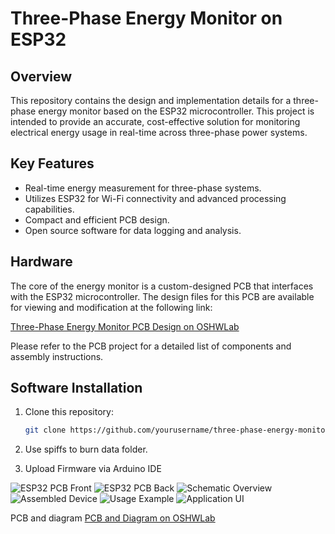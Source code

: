 # Three-Phase Energy Monitor on ESP32

## Overview
This repository contains the design and implementation details for a three-phase energy monitor based on the ESP32 microcontroller. This project is intended to provide an accurate, cost-effective solution for monitoring electrical energy usage in real-time across three-phase power systems.

## Key Features
- Real-time energy measurement for three-phase systems.
- Utilizes ESP32 for Wi-Fi connectivity and advanced processing capabilities.
- Compact and efficient PCB design.
- Open source software for data logging and analysis.

## Hardware
The core of the energy monitor is a custom-designed PCB that interfaces with the ESP32 microcontroller. The design files for this PCB are available for viewing and modification at the following link:

[Three-Phase Energy Monitor PCB Design on OSHWLab](https://oshwlab.com/kamil.adaskamil.adas/adas)

Please refer to the PCB project for a detailed list of components and assembly instructions.

## Software Installation
1. Clone this repository:
   ```bash
   git clone https://github.com/yourusername/three-phase-energy-monitor.git
   ```
2. Use spiffs to burn data folder.

3. Upload Firmware via Arduino IDE


![ESP32 PCB Front](https://raw.githubusercontent.com/kamiladas/Digital_multimeter/main/assets/58427794/5b6be8a6-a530-4cb1-8627-ef2a3be193ce)
![ESP32 PCB Back](https://raw.githubusercontent.com/kamiladas/Digital_multimeter/main/assets/58427794/2a637886-2d69-40b0-9947-0b760bf66bcb)
![Schematic Overview](https://raw.githubusercontent.com/kamiladas/Digital_multimeter/main/assets/58427794/0ca8119f-33b6-44aa-bdbd-b76f65ee1232)
![Assembled Device](https://raw.githubusercontent.com/kamiladas/Digital_multimeter/main/assets/58427794/94a96525-fa77-41ed-8b66-8f42c49151e9)
![Usage Example](https://raw.githubusercontent.com/kamiladas/Digital_multimeter/main/assets/58427794/6b3965eb-2388-4d0a-90be-b098d8f8efd1)
![Application UI](https://raw.githubusercontent.com/kamiladas/Digital_multimeter/main/assets/58427794/39bb287a-e0ca-4dfa-9cd0-d5b3e1f37aa8)



PCB and diagram 
[PCB and Diagram on OSHWLab](https://oshwlab.com/kamil.adaskamil.adas/adasa)
